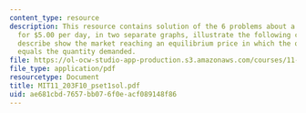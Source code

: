 ```yaml
---
content_type: resource
description: This resource contains solution of the 6 problems about a shovel rents
  for $5.00 per day, in two separate graphs, illustrate the following changes and
  describe show the market reaching an equilibrium price in which the quantity supplied
  equals the quantity demanded.
file: https://ol-ocw-studio-app-production.s3.amazonaws.com/courses/11-203-microeconomics-fall-2010/ae681cbd7657bb076f0eacf089148f86_MIT11_203F10_pset1sol.pdf
file_type: application/pdf
resourcetype: Document
title: MIT11_203F10_pset1sol.pdf
uid: ae681cbd-7657-bb07-6f0e-acf089148f86
---
```

